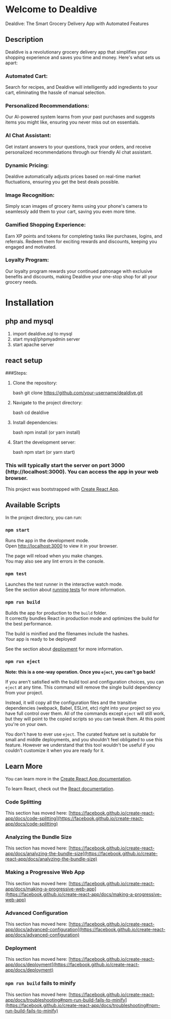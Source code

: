 # Welcome to Dealdive
Dealdive: The Smart Grocery Delivery App with Automated Features


## Description

Dealdive is a revolutionary grocery delivery app that simplifies your shopping experience and saves you time and money. Here's what sets us apart:

### Automated Cart: 
Search for recipes, and Dealdive will intelligently add ingredients to your cart, eliminating the hassle of manual selection.
### Personalized Recommendations: 
Our AI-powered system learns from your past purchases and suggests items you might like, ensuring you never miss out on essentials.
### AI Chat Assistant: 
Get instant answers to your questions, track your orders, and receive personalized recommendations through our friendly AI chat assistant.
### Dynamic Pricing: 
Dealdive automatically adjusts prices based on real-time market fluctuations, ensuring you get the best deals possible.
### Image Recognition: 
Simply scan images of grocery items using your phone's camera to seamlessly add them to your cart, saving you even more time.
### Gamified Shopping Experience: 
Earn XP points and tokens for completing tasks like purchases, logins, and referrals. Redeem them for exciting rewards and discounts, keeping you engaged and motivated.
### Loyalty Program: 
Our loyalty program rewards your continued patronage with exclusive benefits and discounts, making Dealdive your one-stop shop for all your grocery needs.




# Installation


## php and mysql 

1. import dealdive.sql to mysql
2. start mysql/phpmyadmin server
3. start apache server





## react setup 

###Steps:

1. Clone the repository:

   bash
   git clone https://github.com/your-username/dealdive.git
   

2. Navigate to the project directory:

   bash
   cd dealdive
   

3. Install dependencies:

   bash
   npm install (or yarn install)
   

4. Start the development server:

   bash
   npm start (or yarn start)
   

### This will typically start the server on port 3000 (http://localhost:3000). You can access the app in your web browser.













This project was bootstrapped with [Create React App](https://github.com/facebook/create-react-app).

## Available Scripts

In the project directory, you can run:

### `npm start`

Runs the app in the development mode.\
Open [http://localhost:3000](http://localhost:3000) to view it in your browser.

The page will reload when you make changes.\
You may also see any lint errors in the console.

### `npm test`

Launches the test runner in the interactive watch mode.\
See the section about [running tests](https://facebook.github.io/create-react-app/docs/running-tests) for more information.

### `npm run build`

Builds the app for production to the `build` folder.\
It correctly bundles React in production mode and optimizes the build for the best performance.

The build is minified and the filenames include the hashes.\
Your app is ready to be deployed!

See the section about [deployment](https://facebook.github.io/create-react-app/docs/deployment) for more information.

### `npm run eject`

**Note: this is a one-way operation. Once you `eject`, you can't go back!**

If you aren't satisfied with the build tool and configuration choices, you can `eject` at any time. This command will remove the single build dependency from your project.

Instead, it will copy all the configuration files and the transitive dependencies (webpack, Babel, ESLint, etc) right into your project so you have full control over them. All of the commands except `eject` will still work, but they will point to the copied scripts so you can tweak them. At this point you're on your own.

You don't have to ever use `eject`. The curated feature set is suitable for small and middle deployments, and you shouldn't feel obligated to use this feature. However we understand that this tool wouldn't be useful if you couldn't customize it when you are ready for it.

## Learn More

You can learn more in the [Create React App documentation](https://facebook.github.io/create-react-app/docs/getting-started).

To learn React, check out the [React documentation](https://reactjs.org/).

### Code Splitting

This section has moved here: [https://facebook.github.io/create-react-app/docs/code-splitting](https://facebook.github.io/create-react-app/docs/code-splitting)

### Analyzing the Bundle Size

This section has moved here: [https://facebook.github.io/create-react-app/docs/analyzing-the-bundle-size](https://facebook.github.io/create-react-app/docs/analyzing-the-bundle-size)

### Making a Progressive Web App

This section has moved here: [https://facebook.github.io/create-react-app/docs/making-a-progressive-web-app](https://facebook.github.io/create-react-app/docs/making-a-progressive-web-app)

### Advanced Configuration

This section has moved here: [https://facebook.github.io/create-react-app/docs/advanced-configuration](https://facebook.github.io/create-react-app/docs/advanced-configuration)

### Deployment

This section has moved here: [https://facebook.github.io/create-react-app/docs/deployment](https://facebook.github.io/create-react-app/docs/deployment)

### `npm run build` fails to minify

This section has moved here: [https://facebook.github.io/create-react-app/docs/troubleshooting#npm-run-build-fails-to-minify](https://facebook.github.io/create-react-app/docs/troubleshooting#npm-run-build-fails-to-minify)
